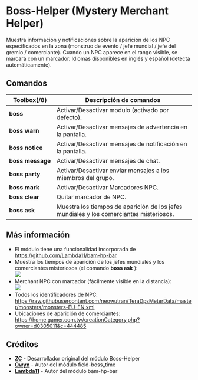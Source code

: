 # Boss-Helper (Mystery Merchant Helper)

Muestra información y notificaciones sobre la aparición de los NPC especificados en la zona (monstruo de evento / jefe mundial / jefe del gremio / comerciante).
Cuando un NPC aparece en el rango visible, se marcará con un marcador. Idiomas disponibles en inglés y español (detecta automáticamente).


## Comandos 
Toolbox(/8) | Descripción de comandos 
--- | --- 
**boss** | Activar/Desactivar modulo (activado por defecto). 
**boss&nbsp;warn** | Activar/Desactivar mensajes de advertencia en la pantalla. 
**boss&nbsp;notice** | Activar/Desactivar mensajes de notificación en la pantalla. 
**boss&nbsp;message** | Activar/Desactivar mensajes de chat. 
**boss&nbsp;party** | Activar/Desactivar enviar mensajes a los miembros del grupo. 
**boss&nbsp;mark** | Activar/Desactivar Marcadores NPC. 
**boss&nbsp;clear** | Quitar marcador de NPC. 
**boss&nbsp;ask** | Muestra los tiempos de aparición de los jefes mundiales y los comerciantes misteriosos. 

## Más información 

* El módulo tiene una funcionalidad incorporada de https://github.com/Lambda11/bam-hp-bar
* Muestra los tiempos de aparición de los jefes mundiales y los comerciantes misteriosos (el comando **boss ask** ):   
  ![](https://i.imgur.com/ODvJ1vA.png)
* Merchant NPC con marcador (fácilmente visible en la distancia):   
  ![](https://i.imgur.com/tdIJKJv.png)
* Todos los identificadores de NPC: https://raw.githubusercontent.com/neowutran/TeraDpsMeterData/master/monsters/monsters-EU-EN.xml
* Ubicaciones de aparición de comerciantes: https://home.gamer.com.tw/creationCategory.php?owner=d0305011&c=444485

## Créditos

- **[ZC](https://github.com/tera-mod)** - Desarrollador original del módulo Boss-Helper
- **[Owyn](https://github.com/Owyn)** - Autor del módulo field-boss_time
- **[Lambda11](https://github.com/Lambda11)** - Autor del módulo bam-hp-bar
